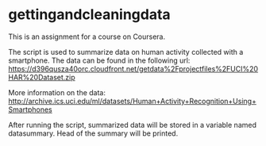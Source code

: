 gettingandcleaningdata
======================

This is an assignment for a course on Coursera.

The script is used to summarize data on human activity collected with a smartphone. The data can be found in the following url:  https://d396qusza40orc.cloudfront.net/getdata%2Fprojectfiles%2FUCI%20HAR%20Dataset.zip

More information on the data: http://archive.ics.uci.edu/ml/datasets/Human+Activity+Recognition+Using+Smartphones

After running the script, summarized data will be stored in a variable named datasummary. Head of the summary will be printed.
